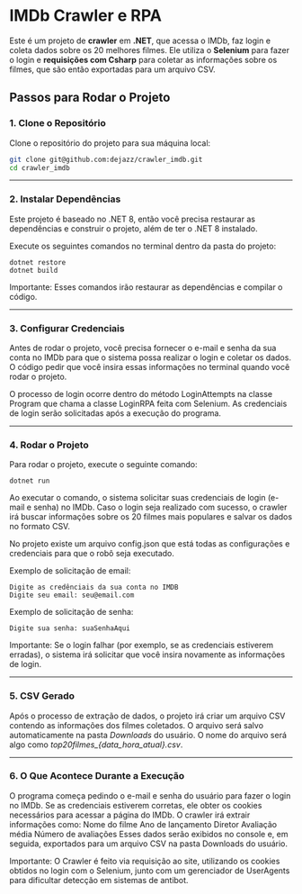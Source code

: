 # IMDb Crawler e RPA

Este é um projeto de **crawler** em **.NET**, que acessa o IMDb, faz login e coleta dados sobre os 20 melhores filmes. Ele utiliza o **Selenium** para fazer o login e **requisições com Csharp** para coletar as informações sobre os filmes, que são então exportadas para um arquivo CSV.

## Passos para Rodar o Projeto

### 1. **Clone o Repositório**

Clone o repositório do projeto para sua máquina local:

```bash
git clone git@github.com:dejazz/crawler_imdb.git
cd crawler_imdb
```

---

### 2. **Instalar Dependências**
Este projeto é baseado no .NET 8, então você precisa restaurar as dependências e construir o projeto, além de ter o .NET 8 instalado.

Execute os seguintes comandos no terminal dentro da pasta do projeto:

```
dotnet restore
dotnet build
```
Importante: Esses comandos irão restaurar as dependências e compilar o código.

---

### 3. **Configurar Credenciais**
Antes de rodar o projeto, você precisa fornecer o e-mail e senha da sua conta no IMDb para que o sistema possa realizar o login e coletar os dados. O código pedir que você insira essas informações no terminal quando você rodar o projeto.

O processo de login ocorre dentro do método LoginAttempts na classe Program que chama a classe LoginRPA feita com Selenium. As credenciais de login serão solicitadas após a execução do programa.

---

### 4. **Rodar o Projeto**
Para rodar o projeto, execute o seguinte comando:

```
dotnet run
```

Ao executar o comando, o sistema solicitar suas credenciais de login (e-mail e senha) no IMDb. Caso o login seja realizado com sucesso, o crawler irá buscar informações sobre os 20 filmes mais populares e salvar os dados no formato CSV.

No projeto existe um arquivo config.json que está todas as configurações e credenciais para que o robô seja executado.

Exemplo de solicitação de email:

```
Digite as credênciais da sua conta no IMDB
Digite seu email: seu@email.com
```

Exemplo de solicitação de senha:

```
Digite sua senha: suaSenhaAqui
```
Importante: Se o login falhar (por exemplo, se as credenciais estiverem erradas), o sistema irá solicitar que você insira novamente as informações de login.

---

### 5. **CSV Gerado**
Após o processo de extração de dados, o projeto irá criar um arquivo CSV contendo as informações dos filmes coletados. O arquivo será salvo automaticamente na pasta *Downloads* do usuário. O nome do arquivo será algo como *top20filmes_{data_hora_atual}.csv*.

---

### 6. **O Que Acontece Durante a Execução**
O programa começa pedindo o e-mail e senha do usuário para fazer o login no IMDb.
Se as credenciais estiverem corretas, ele obter os cookies necessários para acessar a página do IMDb.
O crawler irá extrair informações como:
Nome do filme
Ano de lançamento
Diretor
Avaliação média
Número de avaliações
Esses dados serão exibidos no console e, em seguida, exportados para um arquivo CSV na pasta Downloads do usuário.

Importante: O Crawler é feito via requisição ao site, utilizando os cookies obtidos no login com o Selenium, junto com um gerenciador de UserAgents para dificultar detecção em sistemas de antibot.

